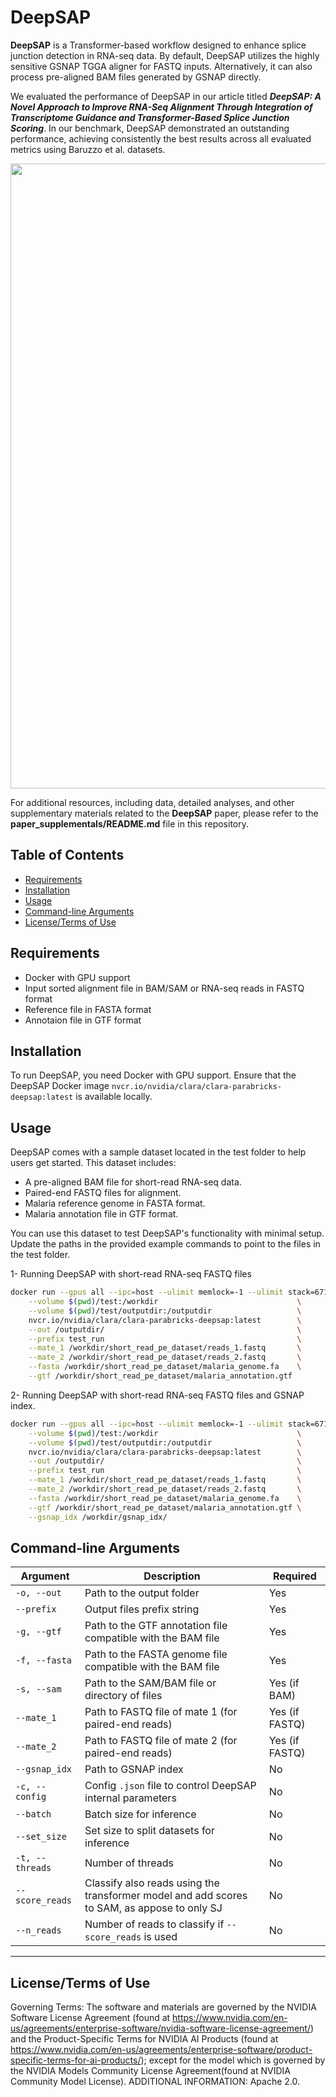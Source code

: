 # DeepSAP

**DeepSAP** is a Transformer-based workflow designed to enhance splice junction detection in RNA-seq data. By default, DeepSAP utilizes the highly sensitive GSNAP TGGA aligner for FASTQ inputs. Alternatively, it can also process pre-aligned BAM files generated by GSNAP directly. <br>

We evaluated the performance of DeepSAP in our article titled ***DeepSAP: A Novel Approach to Improve RNA-Seq Alignment Through Integration of Transcriptome Guidance and Transformer-Based Splice Junction Scoring***. In our benchmark, DeepSAP demonstrated an outstanding performance, achieving consistently the best results across all evaluated metrics using Baruzzo et al. datasets.

<img src="manuscript_data_code/Figure_3_benchmarking_data_results/All/Baruzzo_spirder_recallsVsprecision.png" width="1000">

For additional resources, including data, detailed analyses, and other supplementary materials related to the **DeepSAP** paper, please refer to the **paper_supplementals/README.md** file in this repository. 

## Table of Contents
- [Requirements](#requirements)
- [Installation](#installation)
- [Usage](#usage)
- [Command-line Arguments](#command-line-arguments)
- [License/Terms of Use](#licenseterms-of-use)

## Requirements

- Docker with GPU support
- Input sorted alignment file in BAM/SAM or RNA-seq reads in FASTQ format
- Reference file in FASTA format
- Annotaion file in GTF format

## Installation
To run DeepSAP, you need Docker with GPU support. Ensure that the DeepSAP Docker image `nvcr.io/nvidia/clara/clara-parabricks-deepsap:latest` is available locally.

## Usage
DeepSAP comes with a sample dataset located in the test folder to help users get started. This dataset includes:

- A pre-aligned BAM file for short-read RNA-seq data.
- Paired-end FASTQ files for alignment.
- Malaria reference genome in FASTA format.
- Malaria annotation file in GTF format.

You can use this dataset to test DeepSAP's functionality with minimal setup. Update the paths in the provided example commands to point to the files in the test folder.

1- Running DeepSAP with short-read RNA-seq FASTQ files

```bash
docker run --gpus all --ipc=host --ulimit memlock=-1 --ulimit stack=67108864 --rm \
    --volume $(pwd)/test:/workdir                               \
    --volume $(pwd)/test/outputdir:/outputdir                   \
    nvcr.io/nvidia/clara/clara-parabricks-deepsap:latest        \
    --out /outputdir/                                           \
    --prefix test_run                                           \
    --mate_1 /workdir/short_read_pe_dataset/reads_1.fastq       \
    --mate_2 /workdir/short_read_pe_dataset/reads_2.fastq       \
    --fasta /workdir/short_read_pe_dataset/malaria_genome.fa    \
    --gtf /workdir/short_read_pe_dataset/malaria_annotation.gtf
```

2- Running DeepSAP with short-read RNA-seq FASTQ files and GSNAP index.

```bash
docker run --gpus all --ipc=host --ulimit memlock=-1 --ulimit stack=67108864 --rm \
    --volume $(pwd)/test:/workdir                               \
    --volume $(pwd)/test/outputdir:/outputdir                   \
    nvcr.io/nvidia/clara/clara-parabricks-deepsap:latest        \
    --out /outputdir/                                           \
    --prefix test_run                                           \
    --mate_1 /workdir/short_read_pe_dataset/reads_1.fastq       \
    --mate_2 /workdir/short_read_pe_dataset/reads_2.fastq       \
    --fasta /workdir/short_read_pe_dataset/malaria_genome.fa    \
    --gtf /workdir/short_read_pe_dataset/malaria_annotation.gtf \
    --gsnap_idx /workdir/gsnap_idx/
```

<!-- 3- Running DeepSAP with an alignment BAM file generated from short-read RNA-seq data.

```bash
docker run --gpus all --ipc=host --ulimit memlock=-1 --ulimit stack=67108864 --rm \
    --volume $(pwd)/test:/workdir                               \
    --volume $(pwd)/test/outputdir:/outputdir                   \
    nvcr.io/nvidia/clara/clara-parabricks-deepsap:latest        \
    --out /outputdir/                                           \
    --prefix test_run                                           \
    --sam /workdir/short_read_pe_dataset/alignments.bam         \
    --fasta /workdir/short_read_pe_dataset/malaria_genome.fa    \
    --gtf /workdir/short_read_pe_dataset/malaria_annotation.gtf
``` -->

## Command-line Arguments

| Argument          | Description                                                                                          | Required       |
|-------------------|------------------------------------------------------------------------------------------------------|----------------|
| `-o, --out`       | Path to the output folder                                                                            | Yes            |
| `--prefix`        | Output files prefix string                                                                           | Yes            |
| `-g, --gtf`       | Path to the GTF annotation file compatible with the BAM file                                         | Yes            |
| `-f, --fasta`     | Path to the FASTA genome file compatible with the BAM file                                           | Yes            |
| `-s, --sam`       | Path to the SAM/BAM file or directory of files                                                       | Yes (if BAM)   |
| `--mate_1`        | Path to FASTQ file of mate 1 (for paired-end reads)                                                  | Yes (if FASTQ) |
| `--mate_2`        | Path to FASTQ file of mate 2 (for paired-end reads)                                                  | Yes (if FASTQ) |
| `--gsnap_idx`     | Path to GSNAP index                                                                                  | No             |
| `-c, --config`    | Config `.json` file to control DeepSAP internal parameters                                           | No             |
| `--batch`         | Batch size for inference                                                                             | No             |
| `--set_size`      | Set size to split datasets for inference                                                             | No             |
| `-t, --threads`   | Number of threads                                                                                    | No             |
| `--score_reads`   | Classify also reads using the transformer model and add scores to SAM, as appose to only SJ          | No             |
| `--n_reads`       | Number of reads to classify if `--score_reads` is used                                               | No             |
---


## License/Terms of Use
Governing Terms: The software and materials are governed by the NVIDIA Software License Agreement (found at https://www.nvidia.com/en-us/agreements/enterprise-software/nvidia-software-license-agreement/) and the Product-Specific Terms for NVIDIA AI Products (found at https://www.nvidia.com/en-us/agreements/enterprise-software/product-specific-terms-for-ai-products/); except for the model which is governed by the NVIDIA Models Community License Agreement(found at NVIDIA Community Model License). ADDITIONAL INFORMATION: Apache 2.0.